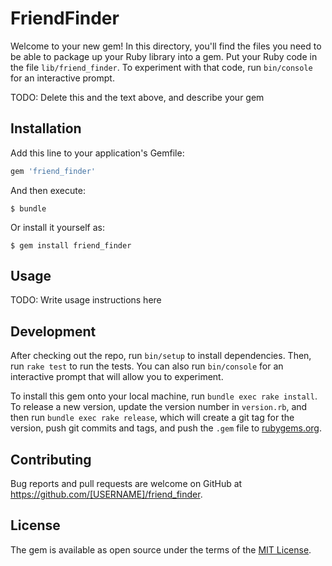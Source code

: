 # FriendFinder

Welcome to your new gem! In this directory, you'll find the files you need to be able to package up your Ruby library into a gem. Put your Ruby code in the file `lib/friend_finder`. To experiment with that code, run `bin/console` for an interactive prompt.

TODO: Delete this and the text above, and describe your gem

## Installation

Add this line to your application's Gemfile:

```ruby
gem 'friend_finder'
```

And then execute:

    $ bundle

Or install it yourself as:

    $ gem install friend_finder

## Usage

TODO: Write usage instructions here

## Development

After checking out the repo, run `bin/setup` to install dependencies. Then, run `rake test` to run the tests. You can also run `bin/console` for an interactive prompt that will allow you to experiment.

To install this gem onto your local machine, run `bundle exec rake install`. To release a new version, update the version number in `version.rb`, and then run `bundle exec rake release`, which will create a git tag for the version, push git commits and tags, and push the `.gem` file to [rubygems.org](https://rubygems.org).

## Contributing

Bug reports and pull requests are welcome on GitHub at https://github.com/[USERNAME]/friend_finder.


## License

The gem is available as open source under the terms of the [MIT License](http://opensource.org/licenses/MIT).

